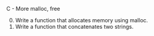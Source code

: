 C - More malloc, free

0. Write a function that allocates memory using malloc.
1. Write a function that concatenates two strings.


